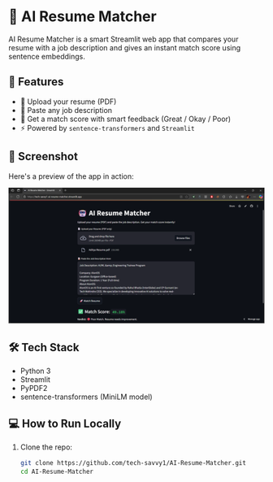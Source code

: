 # 🤖 AI Resume Matcher

AI Resume Matcher is a smart Streamlit web app that compares your resume with a job description and gives an instant match score using sentence embeddings.

## 🚀 Features

- 📄 Upload your resume (PDF)
- 📝 Paste any job description
- 🎯 Get a match score with smart feedback (Great / Okay / Poor)
- ⚡ Powered by `sentence-transformers` and `Streamlit`

## 📸 Screenshot

Here's a preview of the app in action:

![Resume Matcher Screenshot](ai-resume-matcher-screenshot.png)


## 🛠️ Tech Stack

- Python 3
- Streamlit
- PyPDF2
- sentence-transformers (MiniLM model)

## 💻 How to Run Locally

1. Clone the repo:
   ```bash
   git clone https://github.com/tech-savvy1/AI-Resume-Matcher.git
   cd AI-Resume-Matcher
